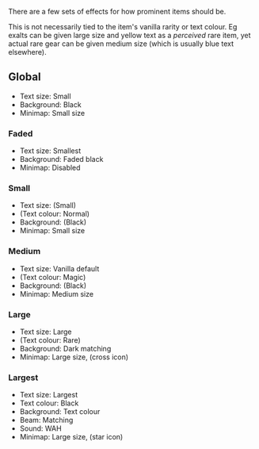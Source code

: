 There are a few sets of effects for how prominent items should be.

This is not necessarily tied to the item's vanilla rarity or text colour. Eg exalts can be given large size and yellow text as a *perceived* rare item, yet actual rare gear can be given medium size (which is usually blue text elsewhere).

## Global

- Text size: Small
- Background: Black
- Minimap: Small size

### Faded

- Text size: Smallest
- Background: Faded black
- Minimap: Disabled

### Small

- Text size: (Small)
- (Text colour: Normal)
- Background: (Black)
- Minimap: Small size

### Medium

- Text size: Vanilla default
- (Text colour: Magic)
- Background: (Black)
- Minimap: Medium size

### Large

- Text size: Large
- (Text colour: Rare)
- Background: Dark matching
- Minimap: Large size, (cross icon)

### Largest

- Text size: Largest
- Text colour: Black
- Background: Text colour
- Beam: Matching
- Sound: WAH
- Minimap: Large size, (star icon)
